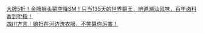   
[大牌5折！金牌狮头鹅空降SM！只当135天的世界鹅王，地道潮汕风味，百年卤料香到吮指！](http://www.dianyue.me/archives/684/y5q5ysnd7hifhtqs/)  
[四川方言｜媳妇在河边洗衣服，不笑算你厉害！](http://www.dianyue.me/archives/374/10w06wfmichv7e6o/)